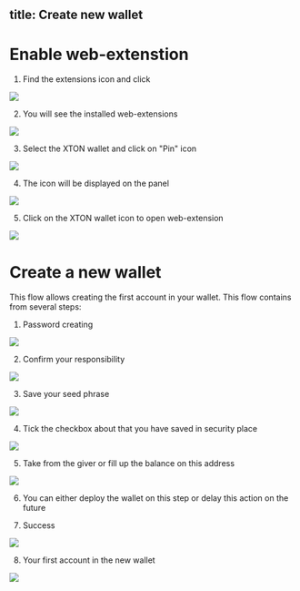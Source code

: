 title: Create new wallet
---

# Enable web-extenstion

1. Find the extensions icon and click

<img src="/images/open_extension/1.png">

2. You will see the installed web-extensions

<img src="/images/open_extension/2.png">

3. Select the XTON wallet and click on "Pin" icon

<img src="/images/open_extension/3.png">

4. The icon will be displayed on the panel

<img src="/images/open_extension/4.png">

5. Click on the XTON wallet icon to open web-extension

<img src="/images/open_extension/5.png">

# Create a new wallet

This flow allows creating the first account in your wallet. This flow contains from several steps:

1. Password creating

<img src="/images/first_run_create/first_run_wallet_create_2.png">

2. Confirm your responsibility

<img src="/images/first_run_create/first_run_wallet_create_3.png">

3. Save your seed phrase

<img src="/images/first_run_create/first_run_wallet_create_4.png">

4. Tick the checkbox about that you have saved in security place

<img src="/images/first_run_create/first_run_wallet_create_5.png">

5. Take from the giver or fill up the balance on this address

<img src="/images/first_run_create/first_run_wallet_create_6.png">

6. You can either deploy the wallet on this step or delay this action on the future

7. Success

<img src="/images/first_run_create/first_run_wallet_create_7.png">

8. Your first account in the new wallet

<img src="/images/first_run_create/first_run_wallet_create_8.png">
